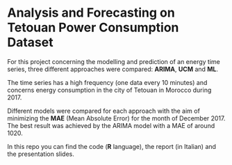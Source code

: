 # Analysis and Forecasting on Tetouan Power Consumption Dataset

For this project concerning the modelling and prediction of an energy time series, three different approaches were compared: **ARIMA**, **UCM** and **ML**. 

The time series has a high frequency (one data every 10 minutes) and concerns energy consumption in the city of Tetouan in Morocco during 2017.

Different models were compared for each approach with the aim of minimizing the **MAE** (Mean Absolute Error) for the month of December 2017. The best result was achieved by the ARIMA model with a MAE of around 1020. 

In this repo you can find the code (**R** language), the report (in Italian) and the presentation slides.
